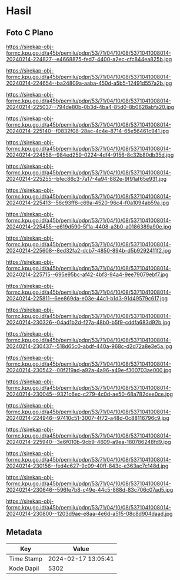 # Hasil

## Foto C Plano

https://sirekap-obj-formc.kpu.go.id/a45b/pemilu/pdpr/53/71/04/10/08/5371041008014-20240214-224827--e4668875-fed7-4400-a2ec-cfc844ea825b.jpg

https://sirekap-obj-formc.kpu.go.id/a45b/pemilu/pdpr/53/71/04/10/08/5371041008014-20240214-224654--ba24809a-aaba-450d-a5b5-12491d557a2b.jpg

https://sirekap-obj-formc.kpu.go.id/a45b/pemilu/pdpr/53/71/04/10/08/5371041008014-20240214-225037--794de80b-0b3d-4ba4-85d0-8b0628abfa20.jpg

https://sirekap-obj-formc.kpu.go.id/a45b/pemilu/pdpr/53/71/04/10/08/5371041008014-20240214-225140--f0832f08-28ac-4c4e-8714-65e56461c941.jpg

https://sirekap-obj-formc.kpu.go.id/a45b/pemilu/pdpr/53/71/04/10/08/5371041008014-20240214-224558--984ed259-0224-4df4-9156-8c32b80db35d.jpg

https://sirekap-obj-formc.kpu.go.id/a45b/pemilu/pdpr/53/71/04/10/08/5371041008014-20240214-225255--bfec86c3-7a17-4a94-882e-9f91af65e931.jpg

https://sirekap-obj-formc.kpu.go.id/a45b/pemilu/pdpr/53/71/04/10/08/5371041008014-20240214-225413--56c93ff6-c69a-4520-96c4-f0a1094ab59a.jpg

https://sirekap-obj-formc.kpu.go.id/a45b/pemilu/pdpr/53/71/04/10/08/5371041008014-20240214-225455--e619d590-5f1a-4408-a3b0-a0186389a90e.jpg

https://sirekap-obj-formc.kpu.go.id/a45b/pemilu/pdpr/53/71/04/10/08/5371041008014-20240214-225608--8ed32fa2-dcb7-4850-894b-d5b9292411f2.jpg

https://sirekap-obj-formc.kpu.go.id/a45b/pemilu/pdpr/53/71/04/10/08/5371041008014-20240214-225715--695e95bc-af42-4bf3-94a4-9ee79079ebf7.jpg

https://sirekap-obj-formc.kpu.go.id/a45b/pemilu/pdpr/53/71/04/10/08/5371041008014-20240214-225811--6ee869da-e03e-44c1-b1d3-91d49579c617.jpg

https://sirekap-obj-formc.kpu.go.id/a45b/pemilu/pdpr/53/71/04/10/08/5371041008014-20240214-230326--04ad1b2d-f27a-48b0-b5f9-cddfa683d92b.jpg

https://sirekap-obj-formc.kpu.go.id/a45b/pemilu/pdpr/53/71/04/10/08/5371041008014-20240214-230437--518d65c0-abdf-440a-968c-d2d72a8e3e5a.jpg

https://sirekap-obj-formc.kpu.go.id/a45b/pemilu/pdpr/53/71/04/10/08/5371041008014-20240214-230542--00f219ad-a92a-4a96-a49e-f300703ae000.jpg

https://sirekap-obj-formc.kpu.go.id/a45b/pemilu/pdpr/53/71/04/10/08/5371041008014-20240214-230045--9321c6ec-c279-4c0d-ae50-68a782dee0ce.jpg

https://sirekap-obj-formc.kpu.go.id/a45b/pemilu/pdpr/53/71/04/10/08/5371041008014-20240214-224946--97410c51-3007-4f72-a48d-0c88116796c9.jpg

https://sirekap-obj-formc.kpu.go.id/a45b/pemilu/pdpr/53/71/04/10/08/5371041008014-20240214-225940--3e6f010b-9cb9-4609-a9ea-180786248fd9.jpg

https://sirekap-obj-formc.kpu.go.id/a45b/pemilu/pdpr/53/71/04/10/08/5371041008014-20240214-230156--fed4c627-9c09-40ff-843c-e363ac7c148d.jpg

https://sirekap-obj-formc.kpu.go.id/a45b/pemilu/pdpr/53/71/04/10/08/5371041008014-20240214-230646--596fe7b8-c49e-44c5-888d-83c706c07ad5.jpg

https://sirekap-obj-formc.kpu.go.id/a45b/pemilu/pdpr/53/71/04/10/08/5371041008014-20240214-230800--1203d9ae-e8aa-4e6d-a515-08c8d904daad.jpg


## Metadata

| Key        | Value               |
| ---------- | ------------------- |
| Time Stamp | 2024-02-17 13:05:41 |
| Kode Dapil | 5302                |



